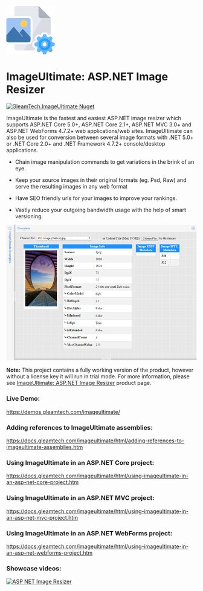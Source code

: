 ![ImageUltimate Logo](imageultimate-logo.png)
# ImageUltimate: ASP.NET Image Resizer
[![GleamTech.ImageUltimate Nuget](https://img.shields.io/nuget/v/GleamTech.ImageUltimate)](https://www.nuget.org/packages/GleamTech.ImageUltimate/ "GleamTech.ImageUltimate Nuget")

ImageUltimate is the fastest and easiest ASP.NET image resizer 
which supports ASP.NET Core 5.0+, ASP.NET Core 2.1+, ASP.NET MVC 3.0+ and ASP.NET WebForms 4.7.2+ web applications/web sites.
ImageUltimate can also be used for conversion between several image formats
with .NET 5.0+ or .NET Core 2.0+ and .NET Framework 4.7.2+ console/desktop applications.

- Chain image manipulation commands to get variations in the brink of an eye.

- Keep your source images in their original formats (eg. Psd, Raw) and serve the resulting images in any web format

- Have SEO friendly urls for your images to improve your rankings.

- Vastly reduce your outgoing bandwidth usage with the help of smart versioning.

![ASP.NET Document Viewer](imageultimate.png)

**Note:** This project contains a fully working version of the product, however without a license key it will run in trial mode. For more information, please see [ImageUltimate: ASP.NET Image Resizer](http://www.gleamtech.com/imageultimate) product page.

### Live Demo:
https://demos.gleamtech.com/imageultimate/

### Adding references to ImageUltimate assemblies:
https://docs.gleamtech.com/imageultimate/html/adding-references-to-imageultimate-assemblies.htm

### Using ImageUltimate in an ASP.NET Core project:
https://docs.gleamtech.com/imageultimate/html/using-imageultimate-in-an-asp-net-core-project.htm

### Using ImageUltimate in an ASP.NET MVC project:
https://docs.gleamtech.com/imageultimate/html/using-imageultimate-in-an-asp-net-mvc-project.htm

### Using ImageUltimate in an ASP.NET WebForms project:
https://docs.gleamtech.com/imageultimate/html/using-imageultimate-in-an-asp-net-webforms-project.htm

### Showcase videos:
[![ASP NET Image Resizer](https://i.ytimg.com/vi/k9-GVJDxBmI/maxresdefault.jpg)](https://youtu.be/k9-GVJDxBmI "ASP NET Image Resizer")
